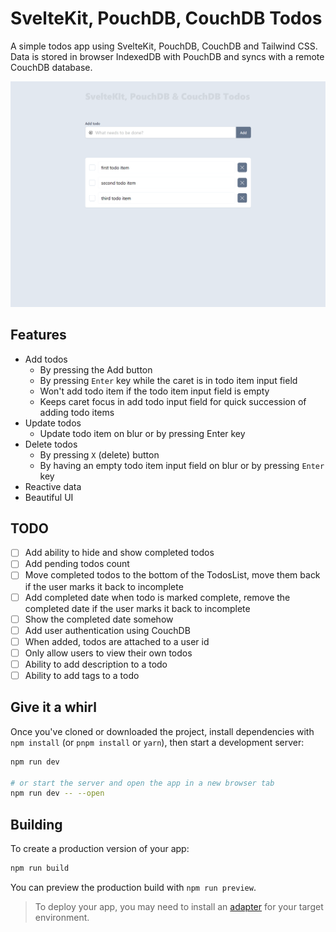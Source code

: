 # SvelteKit, PouchDB, CouchDB Todos

A simple todos app using SvelteKit, PouchDB, CouchDB and Tailwind CSS. Data is stored in browser IndexedDB with PouchDB and syncs with a remote CouchDB database.

![Screenshot of SvelteKit, PouchDB, CouchDB Todos](/static/sveltekit-pouchdb-couchdb-todos-screenshot.png)

## Features

- Add todos
    - By pressing the Add button
    - By pressing `Enter` key while the caret is in todo item input field
    - Won't add todo item if the todo item input field is empty
    - Keeps caret focus in add todo input field for quick succession of adding todo items
- Update todos
    - Update todo item on blur or by pressing Enter key
- Delete todos
    - By pressing `X` (delete) button
    - By having an empty todo item input field on blur or by pressing `Enter` key
- Reactive data
- Beautiful UI

## TODO
- [ ] Add ability to hide and show completed todos
- [ ] Add pending todos count
- [ ] Move completed todos to the bottom of the TodosList, move them back if the user marks it back to incomplete
- [ ] Add completed date when todo is marked complete, remove the completed date if the user marks it back to incomplete
- [ ] Show the completed date somehow
- [ ] Add user authentication using CouchDB
- [ ] When added, todos are attached to a user id
- [ ] Only allow users to view their own todos
- [ ] Ability to add description to a todo
- [ ] Ability to add tags to a todo

## Give it a whirl

Once you've cloned or downloaded the project, install dependencies with `npm install` (or `pnpm install` or `yarn`), then start a development server:

```bash
npm run dev

# or start the server and open the app in a new browser tab
npm run dev -- --open
```

## Building

To create a production version of your app:

```bash
npm run build
```

You can preview the production build with `npm run preview`.

> To deploy your app, you may need to install an [adapter](https://kit.svelte.dev/docs#adapters) for your target environment.
